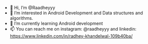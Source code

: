 - 👋 Hi, I’m @Raadheyyy
- 👀 I’m interested in Android Development and Data structures and algorithms.
- 🌱 I’m currently learning Android development
- 📫 You can reach me on instagram: @raadheyyy and linkedin: https://www.linkedin.com/in/radhey-khandelwal-109b40ba/

